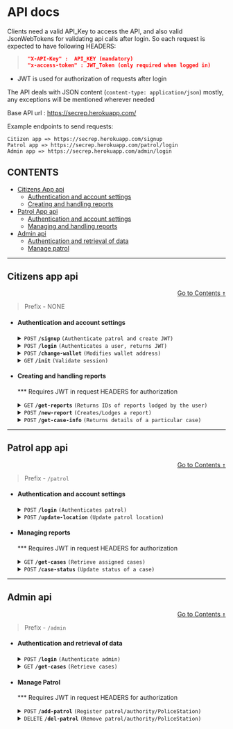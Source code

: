 
# API docs

Clients need a valid API_Key to access the API, and also valid JsonWebTokens for
validating api calls after login. So each request is expected to have following HEADERS:
> ```json
>  "X-API-Key" :  API_KEY (mandatory)
>  "x-access-token" : JWT_Token (only required when logged in)
> ```

* JWT is used for authorization of requests after login

The API deals with JSON content (`content-type: application/json`) mostly, 
any exceptions will be mentioned wherever needed

Base API url : https://secrep.herokuapp.com/

Example endpoints to send requests:
    
    Citizen app => https://secrep.herokuapp.com/signup
    Patrol app => https://secrep.herokuapp.com/patrol/login
    Admin app => https://secrep.herokuapp.com/admin/login

## CONTENTS
- [Citizens App api](#citizens-app-api)
    - [Authentication and account settings](#authentication-and-account-settings)
    - [Creating and handling reports](#creating-and-handling-reports)
- [Patrol App api](#patrol-app-api)
    - [Authentication and account settings](#authentication-and-account-settings-1)
    - [Managing and handling reports](#managing-reports)
- [Admin api](#admin-api)
    - [Authentication and retrieval of data](#authentication-and-retrieval-of-data)
    - [Manage patrol](#manage-patrol)

------------------------------------------------------------------------------------------

## Citizens app api

<div style="text-align: right">

[Go to Contents <kbd>&uarr;</kbd>](#contents)
</div>

> Prefix - NONE
- #### Authentication and account settings

    <details>
    <summary><code>POST</code> <code><b>/signup</b></code> <code>(Authenticate patrol and create JWT)</code></summary>

    ##### Request Parameters

    > | name      |  required    | data type               | description                                                           |
    > |-----------|--------------|-------------------------|-----------------------------------------------------------------------|
    > | user      |  YES    | string   | Unique username  |
    > | password      |  YES    | string   | N/A  |
    > | wallet_addr      |  optional    | string   | Crypto wallet address  |

    ##### Responses

    > | http code     | response                                                            |
    > |---------------|---------------------------------------------------------------------|
    > | `201`         | `{"user_exists":false, message:"User registered}`                   |
    > | `400`         | `{"error": "Username and Password REQUIRED"}`                       |
    > | `409`         | `{"message": "Username already taken","user_exists": true}`         |


    </details>


    <details>
    <summary><code>POST</code> <code><b>/login</b></code> <code>(Authenticates a user, returns JWT)</code></summary>

    ##### Request Parameters

    > | name      |  required    | data type               | description                                                           |
    > |-----------|--------------|-------------------------|-----------------------------------------------------------------------|
    > | user      |  YES    | string   | Unique username  |
    > | password      |  YES    | string   | N/A  |

    ##### Responses

    > | http code     | response                                                            |
    > |---------------|---------------------------------------------------------------------|
    > | `200`         | `{"login": true, "user_exists": true,  "token": str(JWT_token) }`   |
    > | `400`         | `{"error": "Username and Password REQUIRED"}`                       |
    > | `401`         | `{"login": false,"user_exists": false}`                             |
    > | `401`         | `{"message" : "Incorrect Password", "login": false,"user_exists": true}` |


    </details>

    <details>
    <summary><code>POST</code> <code><b>/change-wallet</b></code> <code>(Modifies wallet address)</code></summary>

    * Requires JWT in request HEADERS for authorization
    ##### Request Parameters

    > | name      |  required    | data type               | description                                                           |
    > |-----------|--------------|-------------------------|-----------------------------------------------------------------------|
    > | new_addr      |  YES    | string   | New wallet address  |

    ##### Responses

    > | http code     | response                                                            |
    > |---------------|---------------------------------------------------------------------|
    > | `200`         | `{"message": "Updated wallet address!" }`   |


    </details>

    <details>
    <summary><code>GET</code> <code><b>/init</b></code> <code>(Validate session)</code></summary>

    * Requires JWT in request HEADERS for authorization

    No request parameters required, except 
    JWT in Header of request to verify session
    ##### Responses

    > | http code     | response                                                            |
    > |---------------|---------------------------------------------------------------------|
    > | `200`         | `{"message": "Valid session" }`   |


    </details>

- #### Creating and handling reports

    *** Requires JWT in request HEADERS for authorization

    <details>
    <summary><code>GET</code> <code><b>/get-reports</b></code> <code>(Returns IDs of reports lodged by the user)</code></summary>

    ##### Parameters

    > None

    ##### Responses

    > | http code     | response                                        |
    > |---------------|-------------------------------------------------|
    > | `200`         | `{"cases": []}` - List of case IDs            |


    </details>

    <details>
    <summary><code>POST</code> <code><b>/new-report</b></code> <code>(Creates/Lodges a report)</code></summary>


    ##### Request Parameters

    > | name      |  required    | data type               | description                                                           |
    > |-----------|--------------|-------------------------|-----------------------------------------------------------------------|
    > | desc     | YES     | string   | Detailed description of the case  |
    > | location | YES     | string   | Location text |
    > | time | YES | Datetime object | Approximate time |
    > | type | YES | string | Crime category; Type of crime |
    > | offenders | - | string |
    > | victims | - | string |
    ##### Responses

    > | http code     |response      |
    > |---------------|---------------|
    > | `201`         |  `{"uploaded":"success", "user_cases":LIST_of_CaseIds}`  |
    > | `404`         |  `{"error":"Cannot find the location specified!!"}`


    </details>


    <details>
    <summary><code>POST</code> <code><b>/get-case-info</b></code> <code>(Returns details of a particular case)</code></summary>


    ##### Request Parameters

    > | name      |  required    | data type               | description                                                           |
    > |-----------|--------------|-------------------------|-----------------------------------------------------------------------|
    > | case_id     | YES     | string   | Obtained from /get-reports  |

    ##### Responses

    > | http code     | response                                                            |
    > |---------------|---------------------------------------------------------------------|
    > | `200`         | [CASE-OBJECT](#case-object-schema)  |



    ##### CASE OBJECT SCHEMA

    ```
    {
        "_id": case_id,
        "desc": desc,
        "victims": victims,
        "ofenders": ofenders,
        "location": None,
        "time": time,
        "crime_files": files,
        "crime_score": None,
        "classified_ByUser": classified_ByUser,
        "classified_model": None,
        "faces_bymodel": [],
        "Status": "Assigned",
        "wallet_addr": current_user["wallet_addr"],
        "authority_assigned": authority_assigned[0]["_id"]
    }
    ```

    </details>

------------------------------------------------------------------------------------------

## Patrol app api

<div style="text-align: right">

[Go to Contents <kbd>&uarr;</kbd> ](#contents)
</div>

> Prefix - `/patrol`

- #### Authentication and account settings

    <details>
    <summary><code>POST</code> <code><b>/login</b></code> <code>(Authenticates patrol)</code></summary>

    ##### Request Parameters

    > | name      |  required    | data type               | description                                                           |
    > |-----------|--------------|-------------------------|-----------------------------------------------------------------------|
    > | PatrolID      |  YES    | string   | Unique id of authority/Patrol  |
    > | password      |  YES    | string   | N/A  |
    > | location    | YES | string | Current location of Patrol |

    ##### Responses

    > | http code     | response                                                 |
    > |---------------|----------------------------------------------------------|
    > | `200`         | `{"login": true, "token": JWT, "user_exists": true}`     |
    > | `400`         | `{"error": "No Data Payload!!"}`                         |
    > | `401`         | `{"login": false, "user_exists": false}`                 |
    > | `401`         | `{"login": false, "user_exists": true}`                  |


    </details>

    <details>
    <summary><code>POST</code> <code><b>/update-location</b></code> <code>(Update patrol location)</code></summary>

    ##### Request Parameters

    > | name      |  required    | data type               | description                                                           |
    > |-----------|--------------|-------------------------|-----------------------------------------------------------------------|
    > | location    | YES | string | Current location of Patrol |

    ##### Responses

    > | http code     | response                         |
    > |---------------|----------------------------------|
    > | `200`         | `{"msg": "update success"`       |
    > | `400`         | `{"error": "No Data Payload!!"}` |

    </details>

- #### Managing reports
 
    *** Requires JWT in request HEADERS for authorization

    <details>
    <summary><code>GET</code> <code><b>/get-cases</b></code> <code>(Retrieve assigned cases)</code></summary>

    ##### Responses

    > | http code     | response                         |
    > |---------------|----------------------------------|
    > | `200`         | `{"cases": LIST_of_CaseIds }`       |
    > | `404`         | `{"message": "unable to find user"}` |

    </details>

    <details>
    <summary><code>POST</code> <code><b>/case-status</b></code> <code>(Update status of a case)</code></summary>

    ##### Request Parameters

    > | name    |  required    | data type  | description       |
    > |---------|--------------|-----------|--------------------|
    > | case_id | YES | string | ID of case to be updated |
    > | status  | YES | string | new status for the case |

    #### Accepted status(es) : 
     - insufficient
     - Assigned
     - Resolved
     - Duplicate
     - Unassigned

    ##### Responses

    > | http code | response                         |
    > |-----------|----------------------------------|
    > | `200`     | insufficient - `{"msg":"Status Updated"}`       |
    > | `200`     | Assigned - `{"msg":"Status Updated"}`       |
    > | `200`     | Resolved - `{"transaction_hash": TXN_HASH }`       |
    > | `200`     | Resolved - `{"error": "unable to send cryptocurrency" }` |
    > | `204`     | Duplicate - `{"msg":"Case removed"}`       |
    > | `200`     | Unassigned - `{"msg":"Status updated"}`       |
    > | `404`     | `{"error": "Trying to update status of unassigned case"}` |
    > | `400`     | `{"error": "No Data Payload!!"}` |


    </details>

------------------------------------------------------------------------------------------

## Admin api

<div style="text-align: right">

[Go to Contents <kbd>&uarr;</kbd> ](#contents)
</div>

> Prefix - `/admin`

- #### Authentication and retrieval of data

    <details>
    <summary><code>POST</code> <code><b>/login</b></code> <code>(Authenticate admin)</code></summary>

    ##### Request Parameters

    > | name     |  required | data type | description             |
    > |----------|-----------|-----------|-------------------------|
    > | user     |  YES      | string    | Unique admin id  |
    > | password |  YES      | string    | N/A  |

    ##### Responses

    > | http code     | response                                                 |
    > |---------------|----------------------------------------------------------|
    > | `200`         | `{"login": true, "token": JWT, "user_exists": true}`     |
    > | `400`         | `{"error": "No Data payload!!"}`                         |
    > | `401`         | `{"login": false, "user_exists": false}`                 |
    > | `401`         | `{"login": false, "user_exists": true}`                  |


    </details>

    <details>
    <summary><code>GET</code> <code><b>/get-cases</b></code> <code>(Retrieve cases)</code></summary>

    *** JWT required in request HEADERS

    ##### Responses

    > | http code     | response                                                 |
    > |---------------|----------------------------------------------------------|
    > | `200`         | `{"cases" : LIST_of_all_Cases}`     |
    > | `404`         | `{"error": ERROR_MSG }`            |

    Sample case iten:
    ```
    {
        "_id": case_id,
        "desc": desc,
        "victims": victims,
        "ofenders": ofenders,
        "location": None,
        "time": time,
        "crime_files": files,
        "crime_score": None,
        "classified_ByUser": classified_ByUser,
        "classified_model": None,
        "faces_bymodel": [],
        "Status": "Assigned",
        "wallet_addr": current_user["wallet_addr"],
        "authority_assigned": authority_assigned[0]["_id"]
    }
    ```
    </details>

- #### Manage Patrol

    *** Requires JWT in request HEADERS for authorization

    <details>
    <summary><code>POST</code> <code><b>/add-patrol</b></code> <code>(Register patrol/authority/PoliceStation)</code></summary>

    ##### Request Parameters

    > | name     |  required | data type | description             |
    > |----------|-----------|-----------|-------------------------|
    > | PatrolID |  YES      | string    | Unique patrol id  |
    > | password |  YES      | string    | N/A  |
    > | location |  YES      | string    | In form of text or co-ordinates |

    ##### Responses

    > | http code | response                                            |
    > |-----------|-----------------------------------------------------|
    > | `201`     | `{"user_exists": false}` => Successfully created |
    > | `409`     | `{"user_exists": true}`  => Already exists, Conflict |
    > | `404`     | `{"error":"Cannot find the location specified!!"}` |
    > | `400`     | `{"error": "No Data payload!!"}`                   |


    </details>

    <details>
    <summary><code>DELETE</code> <code><b>/del-patrol</b></code> <code>(Remove patrol/authority/PoliceStation)</code></summary>

    ##### Request Parameters

    > | name     |  required | data type | description             |
    > |----------|-----------|-----------|-------------------------|
    > | PatrolID |  YES      | string    | Unique patrol id  |

    ##### Responses

    > | http code | response                                            |
    > |-----------|-----------------------------------------------------|
    > | `200`     | `{"accountDel": true}` => Successfully created |
    > | `404`     | `{"error":"PatrolID not found"}` |
    > | `400`     | `{"error": ERROR_MSG}`                   |


    </details>